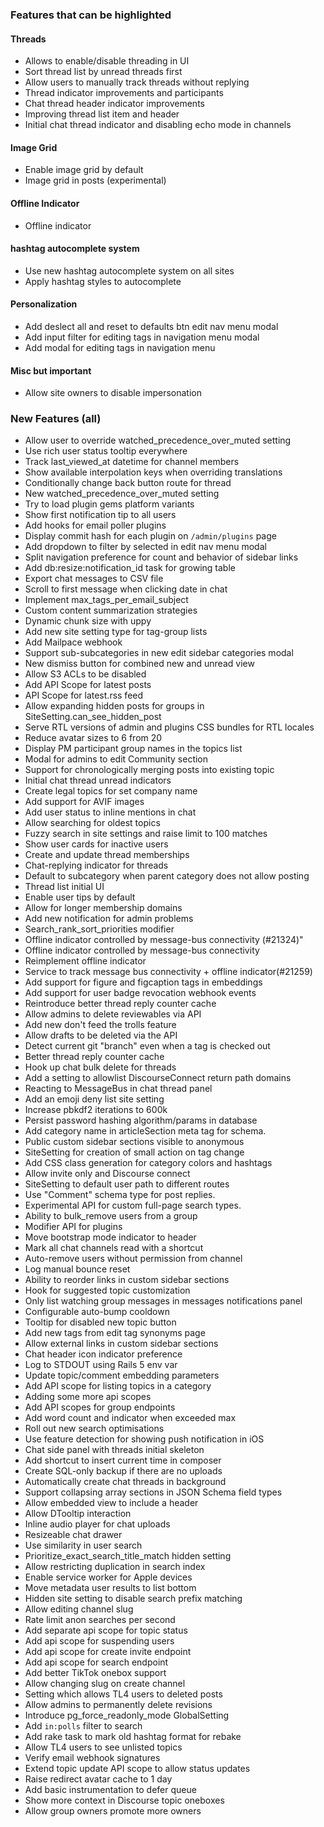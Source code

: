 ### Features that can be highlighted

#### Threads
- Allows to enable/disable threading in UI
- Sort thread list by unread threads first
- Allow users to manually track threads without replying
- Thread indicator improvements and participants
- Chat thread header indicator improvements
- Improving thread list item and header
- Initial chat thread indicator and disabling echo mode in channels


#### Image Grid
- Enable image grid by default
- Image grid in posts (experimental)


#### Offline Indicator
- Offline indicator

#### hashtag autocomplete system
- Use new hashtag autocomplete system on all sites
- Apply hashtag styles to autocomplete


#### Personalization
- Add deslect all and reset to defaults btn edit nav menu modal
- Add input filter for editing tags in navigation menu modal
- Add modal for editing tags in navigation menu

#### Misc but important
- Allow site owners to disable impersonation


### New Features (all)

- Allow user to override watched_precedence_over_muted setting
- Use rich user status tooltip everywhere
- Track last_viewed_at datetime for channel members
- Show available interpolation keys when overriding translations
- Conditionally change back button route for thread
- New watched_precedence_over_muted setting
- Try to load plugin gems platform variants
- Show first notification tip to all users
- Add hooks for email poller plugins
- Display commit hash for each plugin on `/admin/plugins` page
- Add dropdown to filter by selected in edit nav menu modal
- Split navigation preference for count and behavior of sidebar links
- Add db:resize:notification_id task for growing table
- Export chat messages to CSV file
- Scroll to first message when clicking date in chat
- Implement max_tags_per_email_subject
- Custom content summarization strategies
- Dynamic chunk size with uppy
- Add new site setting type for tag-group lists
- Add Mailpace webhook
- Support sub-subcategories in new edit sidebar categories modal
- New dismiss button for combined new and unread view
- Allow S3 ACLs to be disabled
- Add API Scope for latest posts
- API Scope for latest.rss feed
- Allow expanding hidden posts for groups in SiteSetting.can_see_hidden_post
- Serve RTL versions of admin and plugins CSS bundles for RTL locales
- Reduce avatar sizes to 6 from 20
- Display PM participant group names in the topics list
- Modal for admins to edit Community section
- Support for chronologically merging posts into existing topic
- Initial chat thread unread indicators
- Create legal topics for set company name
- Add support for AVIF images
- Add user status to inline mentions in chat
- Allow searching for oldest topics
- Fuzzy search in site settings and raise limit to 100 matches
- Show user cards for inactive users
- Create and update thread memberships
- Chat-replying indicator for threads
- Default to subcategory when parent category does not allow posting
- Thread list initial UI
- Enable user tips by default
- Allow for longer membership domains
- Add new notification for admin problems
- Search_rank_sort_priorities modifier
- Offline indicator controlled by message-bus connectivity (#21324)"
- Offline indicator controlled by message-bus connectivity
- Reimplement offline indicator 
- Service to track message bus connectivity + offline indicator(#21259)
- Add support for figure and figcaption tags in embeddings
- Add support for user badge revocation webhook events
- Reintroduce better thread reply counter cache
- Allow admins to delete reviewables via API
- Add new don't feed the trolls feature
- Allow drafts to be deleted via the API
- Detect current git "branch" even when a tag is checked out
- Better thread reply counter cache
- Hook up chat bulk delete for threads
- Add a setting to allowlist DiscourseConnect return path domains
- Reacting to MessageBus in chat thread panel
- Add an emoji deny list site setting
- Increase pbkdf2 iterations to 600k
- Persist password hashing algorithm/params in database
- Add category name in articleSection meta tag for schema.
- Public custom sidebar sections visible to anonymous
- SiteSetting for creation of small action on tag change
- Add CSS class generation for category colors and hashtags
- Allow invite only and Discourse connect
- SiteSetting to default user path to different routes
- Use "Comment" schema type for post replies.
- Experimental API for custom full-page search types.
- Ability to bulk_remove users from a group
- Modifier API for plugins
- Move bootstrap mode indicator to header
- Mark all chat channels read with a shortcut
- Auto-remove users without permission from channel
- Log manual bounce reset
- Ability to reorder links in custom sidebar sections
- Hook for suggested topic customization
- Only list watching group messages in messages notifications panel
- Configurable auto-bump cooldown
- Tooltip for disabled new topic button
- Add new tags from edit tag synonyms page
- Allow external links in custom sidebar sections
- Chat header icon indicator preference
- Log to STDOUT using Rails 5 env var
- Update topic/comment embedding parameters
- Add API scope for listing topics in a category
- Adding some more api scopes
- Add API scopes for group endpoints
- Add word count and indicator when exceeded max
- Roll out new search optimisations
- Use feature detection for showing push notification in iOS
- Chat side panel with threads initial skeleton
- Add shortcut to insert current time in composer
- Create SQL-only backup if there are no uploads
- Automatically create chat threads in background
- Support collapsing array sections in JSON Schema field types
- Allow embedded view to include a header
- Allow DTooltip interaction
- Inline audio player for chat uploads
- Resizeable chat drawer
- Use similarity in user search
- Prioritize_exact_search_title_match hidden setting
- Allow restricting duplication in search index
- Enable service worker for Apple devices
- Move metadata user results to list bottom
- Hidden site setting to disable search prefix matching
- Allow editing channel slug
- Rate limit anon searches per second
- Add separate api scope for topic status
- Add api scope for suspending users
- Add api scope for create invite endpoint
- Add api scope for search endpoint
- Add better TikTok onebox support
- Allow changing slug on create channel
- Setting which allows TL4 users to deleted posts
- Allow admins to permanently delete revisions
- Introduce pg_force_readonly_mode GlobalSetting
- Add `in:polls` filter to search
- Add rake task to mark old hashtag format for rebake
- Allow TL4 users to see unlisted topics
- Verify email webhook signatures
- Extend topic update API scope to allow status updates
- Raise redirect avatar cache to 1 day
- Add basic instrumentation to defer queue
- Show more context in Discourse topic oneboxes
- Allow group owners promote more owners

